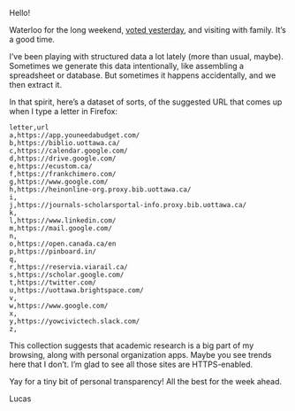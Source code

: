 Hello!

Waterloo for the long weekend, [voted yesterday](https://twitter.com/lchski/status/1183062623761420289), and visiting with family. It’s a good time.

I’ve been playing with structured data a lot lately (more than usual, maybe). Sometimes we generate this data intentionally, like assembling a spreadsheet or database. But sometimes it happens accidentally, and we then extract it.

In that spirit, here’s a dataset of sorts, of the suggested URL that comes up when I type a letter in Firefox:

```
letter,url
a,https://app.youneedabudget.com/
b,https://biblio.uottawa.ca/
c,https://calendar.google.com/
d,https://drive.google.com/
e,https://ecustom.ca/
f,https://frankchimero.com/
g,https://www.google.com/
h,https://heinonline-org.proxy.bib.uottawa.ca/
i,
j,https://journals-scholarsportal-info.proxy.bib.uottawa.ca/
k,
l,https://www.linkedin.com/
m,https://mail.google.com/
n,
o,https://open.canada.ca/en
p,https://pinboard.in/
q,
r,https://reservia.viarail.ca/
s,https://scholar.google.com/
t,https://twitter.com/
u,https://uottawa.brightspace.com/
v,
w,https://www.google.com/
x,
y,https://yowcivictech.slack.com/
z,
```

This collection suggests that academic research is a big part of my browsing, along with personal organization apps. Maybe you see trends here that I don’t. I’m glad to see all those sites are HTTPS-enabled.

Yay for a tiny bit of personal transparency! All the best for the week ahead.

Lucas